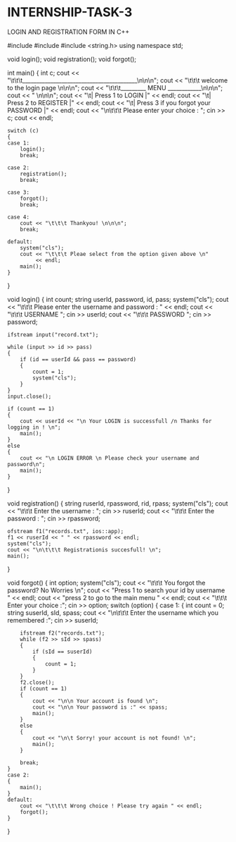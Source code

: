 # INTERNSHIP-TASK-3
LOGIN AND REGISTRATION FORM IN C++

#include <iostream>
#include <fstream>
#include <string.h>
using namespace std;

void login();
void registration();
void forgot();

int main()
{
    int c;
    cout << "\t\t\t_________________________________________\n\n\n";
    cout << "\t\t\t          welcome to the login page      \n\n\n";
    cout << "\t\t\t_________        MENU        ____________\n\n\n";
    cout << "                                                 \n\n\n";
    cout << "\t|  Press 1 to LOGIN                     |" << endl;
    cout << "\t|  Press 2 to REGISTER                  |" << endl;
    cout << "\t|  Press 3 if you forgot your PASSWORD  |" << endl;
    cout << "\n\t\t\t Please enter your choice : ";
    cin >> c;
    cout << endl;

    switch (c)
    {
    case 1:
        login();
        break;

    case 2:
        registration();
        break;

    case 3:
        forgot();
        break;

    case 4:
        cout << "\t\t\t Thankyou! \n\n\n";
        break;

    default:
        system("cls");
        cout << "\t\t\t Pleae select from the option given above \n"
             << endl;
        main();
    }
}

void login()
{
    int count;
    string userId, password, id, pass;
    system("cls");
    cout << "\t\t\t Please enter the username and password : " << endl;
    cout << "\t\t\t USERNAME ";
    cin >> userId;
    cout << "\t\t\t PASSWORD ";
    cin >> password;

    ifstream input("record.txt");

    while (input >> id >> pass)
    {
        if (id == userId && pass == password)
        {
            count = 1;
            system("cls");
        }
    }
    input.close();

    if (count == 1)
    {
        cout << userId << "\n Your LOGIN is successfull /n Thanks for logging in ! \n";
        main();
    }
    else
    {
        cout << "\n LOGIN ERROR \n Please check your username and password\n";
        main();
    }
}

void registration()
{
    string ruserId, rpassword, rid, rpass;
    system("cls");
    cout << "\t\t\t Enter the username : ";
    cin >> ruserId;
    cout << "\t\t\t Enter the password : ";
    cin >> rpassword;

    ofstream f1("records.txt", ios::app);
    f1 << ruserId << " " << rpassword << endl;
    system("cls");
    cout << "\n\t\t\t Registrationis succesfull! \n";
    main();
}

void forgot()
{
    int option;
    system("cls");
    cout << "\t\t\t You forgot the password? No Worries \n";
    cout << "Press 1 to search your id by username " << endl;
    cout << "press 2 to go to the main menu " << endl;
    cout << "\t\t\t Enter your choice :";
    cin >> option;
    switch (option)
    {
    case 1:
    {
        int count = 0;
        string suserId, sId, spass;
        cout << "\n\t\t\t Enter the username which you remembered :";
        cin >> suserId;

        ifstream f2("records.txt");
        while (f2 >> sId >> spass)
        {
            if (sId == suserId)
            {
                count = 1;
            }
        }
        f2.close();
        if (count == 1)
        {
            cout << "\n\n Your account is found \n";
            cout << "\n\n Your password is :" << spass;
            main();
        }
        else
        {
            cout << "\n\t Sorry! your account is not found! \n";
            main();
        }

        break;
    }
    case 2:
    {
        main();
    }
    default:
        cout << "\t\t\t Wrong choice ! Please try again " << endl;
        forgot();
    }
}

